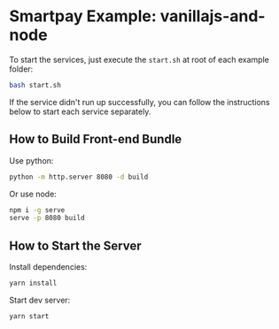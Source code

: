 # Smartpay Example: vanillajs-and-node

To start the services, just execute the `start.sh` at root of each example folder:

```bash
bash start.sh
```

If the service didn't run up successfully, you can follow the instructions below to start each service separately.

## How to Build Front-end Bundle

Use python:

```bash
python -m http.server 8080 -d build
```

Or use node:

```bash
npm i -g serve
serve -p 8080 build
```

## How to Start the Server

Install dependencies:

```bash
yarn install
```

Start dev server:

```bash
yarn start
```
